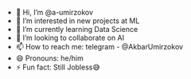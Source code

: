 - 👋 Hi, I’m @a-umirzokov
- 👀 I’m interested in new projects at ML
- 🌱 I’m currently learning Data Science
- 💞️ I’m looking to collaborate on AI
- 📫 How to reach me: telegram - @AkbarUmirzokov
- 😄 Pronouns: he/him
- ⚡ Fun fact: Still Jobless😅

<!---
a-umirzokov/a-umirzokov is a ✨ special ✨ repository because its `README.md` (this file) appears on your GitHub profile.
You can click the Preview link to take a look at your changes.
--->
